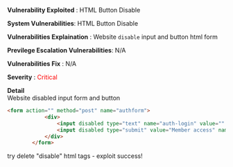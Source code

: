 **Vulnerability Exploited** : HTML Button Disable

**System Vulnerabilities**: HTML Button Disable

**Vulnerabilities Explaination** : Website `disable` input and button html form

**Previlege Escalation Vulnerabilities**: N/A

**Vulnerabilities Fix** : N/A

**Severity** : <span style="color: red">Critical</span> 

**Detail**  
Website disabled input form and button 
```html
<form action="" method="post" name="authform">
            <div>
                <input disabled type="text" name="auth-login" value="" />
                <input disabled type="submit" value="Member access" name="authbutton" />
            </div>
        </form>
```
try delete "disable" html tags - exploit success!